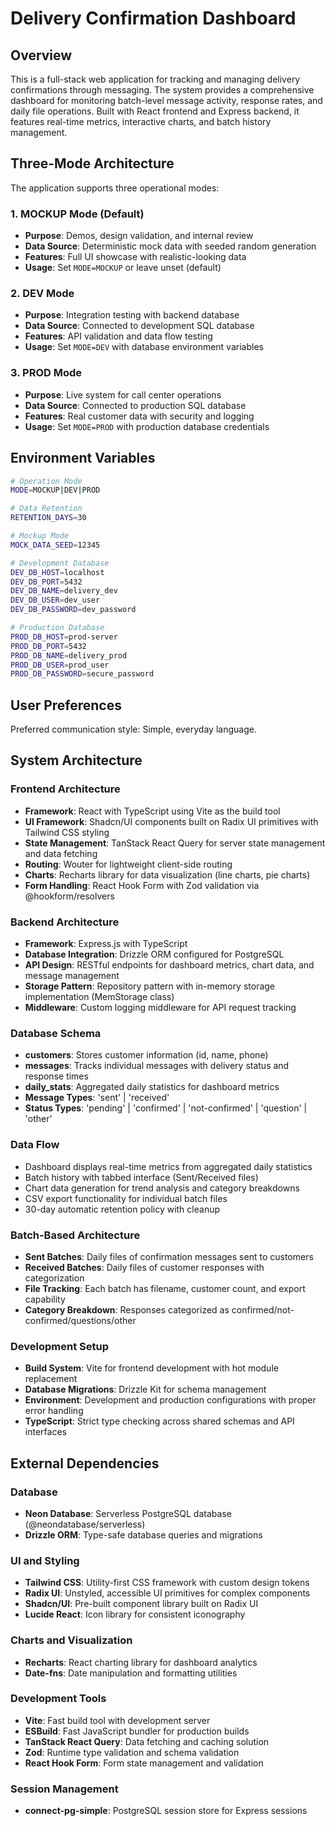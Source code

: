 # Delivery Confirmation Dashboard

## Overview

This is a full-stack web application for tracking and managing delivery confirmations through messaging. The system provides a comprehensive dashboard for monitoring batch-level message activity, response rates, and daily file operations. Built with React frontend and Express backend, it features real-time metrics, interactive charts, and batch history management.

## Three-Mode Architecture

The application supports three operational modes:

### 1. MOCKUP Mode (Default)
- **Purpose**: Demos, design validation, and internal review
- **Data Source**: Deterministic mock data with seeded random generation
- **Features**: Full UI showcase with realistic-looking data
- **Usage**: Set `MODE=MOCKUP` or leave unset (default)

### 2. DEV Mode  
- **Purpose**: Integration testing with backend database
- **Data Source**: Connected to development SQL database
- **Features**: API validation and data flow testing
- **Usage**: Set `MODE=DEV` with database environment variables

### 3. PROD Mode
- **Purpose**: Live system for call center operations
- **Data Source**: Connected to production SQL database
- **Features**: Real customer data with security and logging
- **Usage**: Set `MODE=PROD` with production database credentials

## Environment Variables

```bash
# Operation Mode
MODE=MOCKUP|DEV|PROD

# Data Retention
RETENTION_DAYS=30

# Mockup Mode
MOCK_DATA_SEED=12345

# Development Database
DEV_DB_HOST=localhost
DEV_DB_PORT=5432
DEV_DB_NAME=delivery_dev
DEV_DB_USER=dev_user
DEV_DB_PASSWORD=dev_password

# Production Database
PROD_DB_HOST=prod-server
PROD_DB_PORT=5432
PROD_DB_NAME=delivery_prod
PROD_DB_USER=prod_user
PROD_DB_PASSWORD=secure_password
```

## User Preferences

Preferred communication style: Simple, everyday language.

## System Architecture

### Frontend Architecture
- **Framework**: React with TypeScript using Vite as the build tool
- **UI Framework**: Shadcn/UI components built on Radix UI primitives with Tailwind CSS styling
- **State Management**: TanStack React Query for server state management and data fetching
- **Routing**: Wouter for lightweight client-side routing
- **Charts**: Recharts library for data visualization (line charts, pie charts)
- **Form Handling**: React Hook Form with Zod validation via @hookform/resolvers

### Backend Architecture
- **Framework**: Express.js with TypeScript
- **Database Integration**: Drizzle ORM configured for PostgreSQL
- **API Design**: RESTful endpoints for dashboard metrics, chart data, and message management
- **Storage Pattern**: Repository pattern with in-memory storage implementation (MemStorage class)
- **Middleware**: Custom logging middleware for API request tracking

### Database Schema
- **customers**: Stores customer information (id, name, phone)
- **messages**: Tracks individual messages with delivery status and response times
- **daily_stats**: Aggregated daily statistics for dashboard metrics
- **Message Types**: 'sent' | 'received'
- **Status Types**: 'pending' | 'confirmed' | 'not-confirmed' | 'question' | 'other'

### Data Flow
- Dashboard displays real-time metrics from aggregated daily statistics
- Batch history with tabbed interface (Sent/Received files) 
- Chart data generation for trend analysis and category breakdowns
- CSV export functionality for individual batch files
- 30-day automatic retention policy with cleanup

### Batch-Based Architecture
- **Sent Batches**: Daily files of confirmation messages sent to customers
- **Received Batches**: Daily files of customer responses with categorization
- **File Tracking**: Each batch has filename, customer count, and export capability
- **Category Breakdown**: Responses categorized as confirmed/not-confirmed/questions/other

### Development Setup
- **Build System**: Vite for frontend development with hot module replacement
- **Database Migrations**: Drizzle Kit for schema management
- **Environment**: Development and production configurations with proper error handling
- **TypeScript**: Strict type checking across shared schemas and API interfaces

## External Dependencies

### Database
- **Neon Database**: Serverless PostgreSQL database (@neondatabase/serverless)
- **Drizzle ORM**: Type-safe database queries and migrations

### UI and Styling
- **Tailwind CSS**: Utility-first CSS framework with custom design tokens
- **Radix UI**: Unstyled, accessible UI primitives for complex components
- **Shadcn/UI**: Pre-built component library built on Radix UI
- **Lucide React**: Icon library for consistent iconography

### Charts and Visualization
- **Recharts**: React charting library for dashboard analytics
- **Date-fns**: Date manipulation and formatting utilities

### Development Tools
- **Vite**: Fast build tool with development server
- **ESBuild**: Fast JavaScript bundler for production builds
- **TanStack React Query**: Data fetching and caching solution
- **Zod**: Runtime type validation and schema validation
- **React Hook Form**: Form state management and validation

### Session Management
- **connect-pg-simple**: PostgreSQL session store for Express sessions
